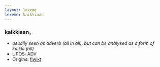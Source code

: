 ```yaml
---
layout: lexeme
lexeme: kaikkiaan
---
```


###  kaikkiaan₁

* _usually seen as adverb (all in all), but can be analysed as a form of *kaikki* (all)_
* UPOS:  ADV
* Origins: [fiwikt](https://fi.wiktionary.org/wiki/kaikkiaan) 

